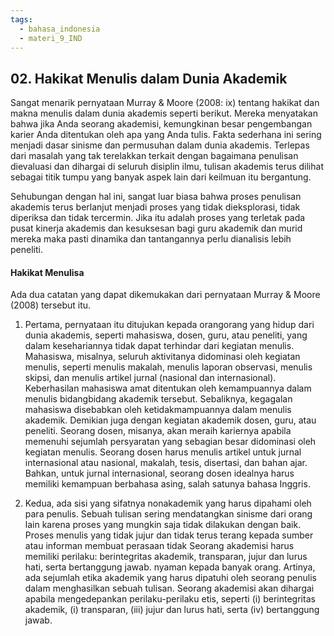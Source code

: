 ```yaml
---
tags:
  - bahasa_indonesia
  - materi_9_IND
---
```

## 02. Hakikat Menulis dalam Dunia Akademik

Sangat menarik pernyataan Murray & Moore (2008: ix) tentang hakikat dan makna menulis dalam dunia akademis seperti berikut. Mereka menyatakan bahwa jika Anda seorang akademisi, kemungkinan besar pengembangan karier Anda ditentukan oleh apa yang Anda tulis. Fakta sederhana ini sering menjadi dasar sinisme dan permusuhan dalam dunia akademis. Terlepas dari masalah yang tak terelakkan terkait dengan bagaimana penulisan dievaluasi dan dihargai di seluruh disiplin ilmu, tulisan akademis terus dilihat sebagai titik tumpu yang banyak aspek lain dari keilmuan itu bergantung. 

Sehubungan dengan hal ini, sangat luar biasa bahwa proses penulisan akademis terus berlanjut menjadi proses yang tidak dieksplorasi, tidak diperiksa dan tidak tercermin. Jika itu adalah proses yang terletak pada pusat kinerja akademis dan kesuksesan bagi guru akademik dan murid mereka maka pasti dinamika dan tantangannya perlu dianalisis lebih peneliti.

#### Hakikat Menulisa

Ada dua catatan yang dapat dikemukakan dari pernyataan Murray & Moore (2008) tersebut itu.

1. Pertama, pernyataan itu ditujukan kepada orangorang yang hidup dari dunia akademis, seperti mahasiswa, dosen, guru, atau peneliti, yang dalam kesehariannya tidak dapat terhindar dari kegiatan menulis. Mahasiswa, misalnya, seluruh aktivitanya didominasi oleh kegiatan menulis, seperti menulis makalah, menulis laporan observasi, menulis skipsi, dan menulis artikel jurnal (nasional dan internasional). Keberhasilan mahasiswa amat ditentukan oleh kemampuannya dalam menulis bidangbidang akademik tersebut. Sebaliknya, kegagalan mahasiswa disebabkan oleh ketidakmampuannya dalam menulis akademik. 
   Demikian juga dengan kegiatan akademik dosen, guru, atau peneliti. Seorang dosen, misanya, akan meraih kariernya apabila memenuhi sejumlah persyaratan yang sebagian besar didominasi oleh kegiatan menulis. Seorang dosen harus menulis artikel untuk jurnal internasional atau nasional, makalah, tesis, disertasi, dan bahan ajar. Bahkan, untuk jurnal internasional, seorang dosen idealnya harus memiliki kemampuan berbahasa asing, salah satunya bahasa Inggris.

2. Kedua, ada sisi yang sifatnya nonakademik yang harus dipahami oleh para penulis. Sebuah tulisan sering mendatangkan sinisme dari orang lain karena proses yang mungkin saja tidak dilakukan dengan baik. Proses menulis yang tidak jujur dan tidak terus terang kepada sumber atau informan membuat perasaan tidak Seorang akademisi harus memiliki perilaku: berintegritas akademik, transparan, jujur dan lurus hati, serta bertanggung jawab. nyaman kepada banyak orang. Artinya, ada sejumlah etika akademik yang harus dipatuhi oleh seorang penulis dalam menghasilkan sebuah tulisan. Seorang akademisi akan dihargai apabila mengedepankan perilaku-perilaku etis, seperti (i) berintegritas akademik, (i) transparan, (iii) jujur dan lurus hati, serta (iv) bertanggung jawab.

